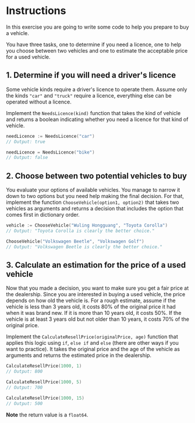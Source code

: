 # Instructions

In this exercise you are going to write some code to help you prepare to buy a vehicle.

You have three tasks, one to determine if you need a licence, one to help you choose between two vehicles and one to estimate the acceptable price for a used vehicle.

## 1. Determine if you will need a driver's licence

Some vehicle kinds require a driver's licence to operate them.
Assume only the kinds `"car"` and `"truck"` require a licence, everything else can be operated without a licence.

Implement the `NeedsLicence(kind)` function that takes the kind of vehicle and returns a boolean indicating whether you need a licence for that kind of vehicle.

```go
needLicence := NeedsLicence("car")
// Output: true

needLicence = NeedsLicence("bike")
// Output: false
```

## 2. Choose between two potential vehicles to buy

You evaluate your options of available vehicles.
You manage to narrow it down to two options but you need help making the final decision.
For that, implement the function `ChooseVehicle(option1, option2)` that takes two vehicles as arguments and returns a decision that includes the option that comes first in dictionary order.

```go
vehicle := ChooseVehicle("Wuling Hongguang", "Toyota Corolla")
// Output: "Toyota Corolla is clearly the better choice."

ChooseVehicle("Volkswagen Beetle", "Volkswagen Golf")
// Output: "Volkswagen Beetle is clearly the better choice."
```

## 3. Calculate an estimation for the price of a used vehicle

Now that you made a decision, you want to make sure you get a fair price at the dealership.
Since you are interested in buying a used vehicle, the price depends on how old the vehicle is.
For a rough estimate, assume if the vehicle is less than 3 years old, it costs 80% of the original price it had when it was brand new.
If it is more than 10 years old, it costs 50%.
If the vehicle is at least 3 years old but not older than 10 years, it costs 70% of the original price.

Implement the `CalculateResellPrice(originalPrice, age)` function that applies this logic using `if`, `else if` and `else` (there are other ways if you want to practice).
It takes the original price and the age of the vehicle as arguments and returns the estimated price in the dealership.

```go
CalculateResellPrice(1000, 1)
// Output: 800

CalculateResellPrice(1000, 5)
// Output: 700

CalculateResellPrice(1000, 15)
// Output: 500
```

**Note** the return value is a `float64`.